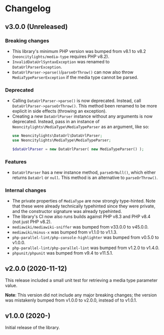 # Changelog

## v3.0.0 (Unreleased)

### Breaking changes
- This library's minimum PHP version was bumped from v8.1 to v8.2 (`neoncitylights/media-type` requires PHP v8.2).
- `InvalidDataUrlSyntaxException` was renamed to `DataUrlParserException`.
- `DataUrlParser->parse()`/`parseOrThrow()` can now also throw `MediaTypeParserException` if the media type cannot be parsed.

### Deprecated
- Calling `DataUrlParser->parse()` is now deprecated. Instead, call `DataUrlParser->parseOrThrow()`. This method been renamed to be more explicit in side effects (throwing an exception).
- Creating a new `DataUrlParser` instance without any arguments is now deprecated. Instead, pass in an instance of `Neoncitylights\MediaType\MediaTypeParser` as an argument, like so:
  ```php
  use Neoncitylights\DataUrl\DataUrlParser;
  use Neoncitylights\MediaType\MediaTypeParser;

  $dataUrlParser = new DataUrlParser( new MediaTypeParser() );
  ```

### Features
- `DataUrlParser` has a new instance method, `parseOrNull()`, which either returns `DataUrl` or `null`. This method is an alternative to `parseOrThrow()`.

### Internal changes
- The private properties of `MediaType` are now strongly type-hinted. Note that these were already technically typehinted since they were private, and the constructor signature was already typehinted.
- The library's CI now also runs builds against PHP v8.3 and PHP v8.4 (not just PHP v8.2).
- `mediawiki/mediawiki-sniffer` was bumped from v33.0.0 to v45.0.0.
- `mediawiki/minus-x` was bumped from v1.1.0 to v1.1.3.
- `php-parallel-lint/php-console-highlighter` was bumped from v0.5.0 to v1.0.0.
- `php-parallel-lint/php-parallel-lint` was bumped from v1.2.0 to v1.4.0.
- `phpunit/phpunit` was bumped from v9.4 to v11.5.1.

## v2.0.0 (2020-11-12)
This release included a small unit test for retrieving a media type parameter value.

**Note**: This version did not include any major breaking changes; the version was mistakenly bumped from v1.0.0 to v2.0.0, instead of to v1.0.1.

## v1.0.0 (2020-)
Initial release of the library.
